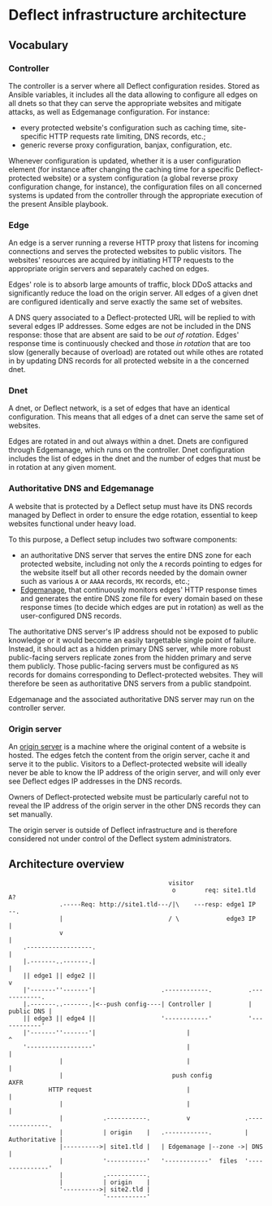 # Deflect infrastructure architecture

## Vocabulary

### Controller

The controller is a server where all Deflect configuration resides. Stored as
Ansible variables, it includes all the data allowing to configure all edges on
all dnets so that they can serve the appropriate websites and mitigate attacks,
as well as Edgemanage configuration.
For instance:

- every protected website's configuration such as caching time, site-specific
  HTTP requests rate limiting, DNS records, etc.;
- generic reverse proxy configuration, banjax, configuration, etc.

Whenever configuration is updated, whether it is a user configuration element
(for instance after changing the caching time for a specific Deflect-protected
website) or a system configuration (a global reverse proxy configuration change,
for instance), the configuration files on all concerned systems is updated from
the controller through the appropriate execution of the present Ansible
playbook.

### Edge

An edge is a server running a reverse HTTP proxy that listens for incoming
connections and serves the protected websites to public visitors. The websites'
resources are acquired by initiating HTTP requests to the appropriate origin
servers and separately cached on edges.

Edges' role is to absorb large amounts of traffic, block DDoS attacks and
significantly reduce the load on the origin server. All edges of a given dnet
are configured identically and serve exactly the same set of websites.

A DNS query associated to a Deflect-protected URL will be replied to with
several edges IP addresses. Some edges are not be included in the DNS response:
those that are absent are said to be _out of rotation_. Edges' response time is
continuously checked and those _in rotation_ that are too slow (generally
because of overload) are rotated out while othes are rotated in by updating DNS
records for all protected website in a the concerned dnet.

### Dnet

A dnet, or Deflect network, is a set of edges that have an identical
configuration. This means that all edges of a dnet can serve the same set of
websites.

Edges are rotated in and out always within a dnet. Dnets are configured through
Edgemanage, which runs on the controller. Dnet configuration includes the list
of edges in the dnet and the number of edges that must be in rotation at any
given moment.

### Authoritative DNS and Edgemanage

A website that is protected by a Deflect setup must have its DNS records managed
by Deflect in order to ensure the edge rotation, essential to keep websites
functional under heavy load.

To this purpose, a Deflect setup includes two software components:

- an authoritative DNS server that serves the entire DNS zone for each protected
  website, including not only the `A` records pointing to edges for the website
  itself but all other records needed by the domain owner such as various `A` or
  `AAAA` records, `MX` records, etc.;
- [Edgemanage](https://github.com/equalitie/edgemanage), that continuously
  monitors edges' HTTP response times and generates the entire DNS zone file for
  every domain based on these response times (to decide which edges are put in
  rotation) as well as the user-configured DNS records.

The authoritative DNS server's IP address should not be exposed to public
knowledge or it would become an easily targettable single point of failure.
Instead, it should act as a hidden primary DNS server, while more robust
public-facing servers replicate zones from the hidden primary and serve them
publicly. Those public-facing servers must be configured as `NS` records for
domains corresponding to Deflect-protected websites. They will therefore be seen
as authoritative DNS servers from a public standpoint.

Edgemanage and the associated authoritative DNS server may run on the controller
server.

### Origin server

An [origin server](https://tools.ietf.org/html/rfc7230#section-2.1) is a machine
where the original content of a website is hosted. The edges fetch the content
from the origin server, cache it and serve it to the public. Visitors to a
Deflect-protected website will ideally never be able to know the IP address of
the origin server, and will only ever see Deflect edges IP addresses in the DNS
records.

Owners of Deflect-protected website must be particularly careful not to reveal
the IP address of the origin server in the other DNS records they can set
manually.

The origin server is outside of Deflect infrastructure and is therefore
considered not under control of the Deflect system administrators.

## Architecture overview


```
                                            visitor
                                             o        req: site1.tld A?
              .-----Req: http://site1.tld---/|\    ---resp: edge1 IP   --.
              |                             / \             edge3 IP     |
              v                                                          |
    .------------------.                                                 |
    |.-------..-------.|                                                 |
    || edge1 || edge2 ||                                                 v
    |'-------''-------'|                  .------------.          .------------.
    |.-------..-------.|<--push config----| Controller |          | public DNS |
    || edge3 || edge4 ||                  '------------'          '------------'
    |'-------''-------'|                         |                       ^
    '------------------'                         |                       |
              |                                  |                       |
              |                              push config               AXFR
           HTTP request                          |                       |
              |                                  |                       |
              |           .-----------.          v               .---------------.
              |           | origin    |   .------------.         | Authoritative |
              |---------->| site1.tld |   | Edgemanage |--zone ->| DNS           |
              |           '-----------'   '------------'  files  '---------------'
              |           .-----------.
              |           | origin    |
              '---------->| site2.tld |
                          '-----------'
```
